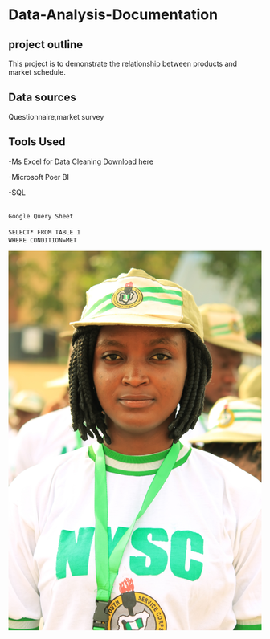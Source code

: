# Data-Analysis-Documentation
## project outline
This project is to demonstrate the relationship between products and market schedule.

## Data sources
Questionnaire,market survey

## Tools Used

-Ms Excel for Data Cleaning [Download here](https://microsoft.com) 

-Microsoft Poer BI

-SQL

~~~

Google Query Sheet

SELECT* FROM TABLE 1
WHERE CONDITION=MET

~~~


![](NY.JPG)
